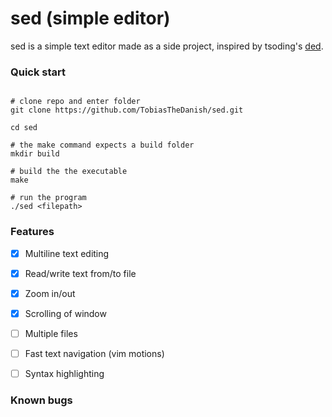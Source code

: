 # sed (simple editor)

sed is a simple text editor made as a side project, inspired by tsoding's [ded](https://github.com/tsoding/ded).

### Quick start

```console

# clone repo and enter folder
git clone https://github.com/TobiasTheDanish/sed.git

cd sed

# the make command expects a build folder
mkdir build

# build the the executable
make

# run the program
./sed <filepath>

```

### Features

- [x] Multiline text editing
- [x] Read/write text from/to file
- [x] Zoom in/out
- [x] Scrolling of window
- [ ] Multiple files
- [ ] Fast text navigation (vim motions)
- [ ] Syntax highlighting


### Known bugs
